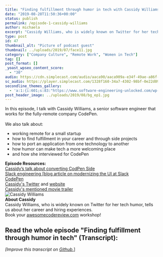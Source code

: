 ```yaml
---
title: "Finding fulfillment through humor in tech with Cassidy Williams"
date: "2019-08-28T11:50:36+00:00"
status: publish
permalink: /episode-1-cassidy-williams
author: michaela
excerpt: "Cassidy Williams, who is widely known on Twitter for her tech humor, tells us about her career and hiring experiences."
type: post
id: 47
thumbnail_alt: "Picture of podcast guest"
thumbnail: ../uploads/2019/07/face11.jpg
category: ["Company Culture", "Remote Work", "Women in Tech"]
tag: []
post_format: []
_yoast_wpseo_content_score:
  - "30"
audio: https://cdn.simplecast.com/audio/aaca90/aaca909a-e34f-49ae-a86f-f59e4fa807f0/1328f160-34a7-4302-98bf-0e22d0996bfb/episode1_software_engineering_unlocked_cassidy_ready_tc.mp3
sc_audio: https://player.simplecast.com/1328f160-34a7-4302-98bf-0e22d0996bfb?dark=false
secondline_themes_gallery:
  - 'a:1:{i:601;s:83:"https://www.software-engineering-unlocked.com/wp-content/uploads/2019/08/bg_ep1.jpg";}'
post_header_image: ../uploads/2019/08/bg_ep1.jpg
---
```



<div class="episode-about">
In this episode, I talk with Cassidy Williams, a senior software engineer that works for the fully-remote company CodePen. 
    <br/> <br/>We also talk about:
    <ul>
        <li>working remote for a small startup</li>
        <li>how to find fulfillment in your career and through side projects</li>
        <li>how to port an application from one technology to another</li>
        <li>how humor can make tech a more welcoming place</li>
        <li>and how she interviewed for CodePen</li>
    </ul>
</div>
<div class=" episode-links">
<b>Episode Resources:</b><br/>
    <a href="https://youtu.be/ALYzDeMdZug">Cassidy’s talk about converting CodPen Side</a><br/>
    <a href="https://slack.engineering/rebuilding-slack-on-the-desktop-308d6fe94ae4">Slack engineering [blog article on modernizing the UI at Slack</a><br/>
    <a href="https://codepen.io/">CodePen</a><br/>
    <a href="https://twitter.com/cassidoo">Cassidy's Twitter</a> and <a href="https://cassidoo.co">website</a><br/>
    <a href="https://www.youtube.com/embed/DE3TZSdjVFM?feature=oembed">Cassidy's mentioned movie trailer</a>
</div>


<div class="row pt-2 align-items-center">
    <div class="col-4 guest-picture">
    <img src="../uploads/2019/07/face11.jpg" alt="Cassidy Williams"/>
    </div>
    <div class="col-8 guest-about">
    <b>About Cassidy</b><br/>
      Cassidy Williams, who is widely known on Twitter for her tech humor, tells us about her career and hiring experiences.
    </div>
</div>


<div class="sponsorship">
Book your <a href="https://www.michaelagreiler.com/workshops">awesomecodereview.com</a> workshop!
</div>


## Read the whole episode "Finding fulfillment through humor in tech" (Transcript):

_\[Improve this transcript on [Github](https://github.com/mgreiler/se-unlocked/tree/master/Transcripts)_[.](https://github.com/mgreiler/se-unlocked/tree/master/Transcripts)\]

